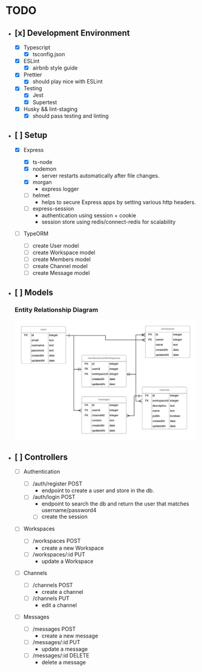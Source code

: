 # TODO

- ## [x] Development Environment

  - [x] Typescript
    - [x] tsconfig.json
  - [x] ESLint
    - [x] airbnb style guide
  - [x] Prettier
    - [x] should play nice with ESLint
  - [x] Testing
    - [x] Jest
    - [x] Supertest
  - [x] Husky && lint-staging
    - [x] should pass testing and linting

- ## [ ] Setup

  - [x] Express

    - [x] ts-node
    - [x] nodemon
      - server restarts automatically after file changes.
    - [x] morgan
      - express logger
    - [ ] helmet
      - helps to secure Express apps by setting various http headers.
    - [ ] express-session
      - authentication using session + cookie
      - session store using redis/connect-redis for scalability

  - [ ] TypeORM
    - [ ] create User model
    - [ ] create Workspace model
    - [ ] create Members model
    - [ ] create Channel model
    - [ ] create Message model

- ## [ ] Models

  ### Entity Relationship Diagram

  ![](erd.png)

* ## [ ] Controllers

  - [ ] Authentication

    - [ ] /auth/register POST
      - endpoint to create a user and store in the db.
    - [ ] /auth/login POST
      - endpoint to search the db and return the user that matches username/password4
      - [ ] create the session

  - [ ] Workspaces

    - [ ] /workspaces POST
      - create a new Workspace
    - [ ] /workspaces/:id PUT
      - update a Workspace

  - [ ] Channels

    - [ ] /channels POST
      - create a channel
    - [ ] /channels PUT
      - edit a channel

  - [ ] Messages
    - [ ] /messages POST
      - create a new message
    - [ ] /messages/:id PUT
      - update a message
    - [ ] /messages/:id DELETE
      - delete a message
